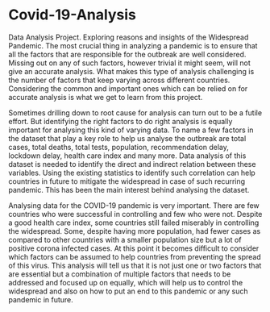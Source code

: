 # Covid-19-Analysis
Data Analysis Project. Exploring reasons and insights of the Widespread Pandemic.
The most crucial thing in analyzing a pandemic is to ensure that all the factors that are responsible for the
outbreak are well considered. Missing out on any of such factors, however trivial it might seem, will not give an
accurate analysis. What makes this type of analysis challenging is the number of factors that keep varying across
different countries. Considering the common and important ones which can be relied on for accurate analysis is
what we get to learn from this project.

Sometimes drilling down to root cause for analysis can turn out to be a futile effort. But identifying the right factors
to do right analysis is equally important for analysing this kind of varying data. To name a few factors in the dataset
that play a key role to help us analyse the outbreak are total cases, total deaths, total tests, population,
recommendation delay, lockdown delay, health care index and many more. Data analysis of this dataset is needed
to identify the direct and indirect relation between these variables. Using the existing statistics to identify such
correlation can help countries in future to mitigate the widespread in case of such recurring pandemic. This has
been the main interest behind analysing the dataset. 

Analysing data for the COVID-19 pandemic is very important. There are few countries who were successful in
controlling and few who were not. Despite a good health care index, some countries still failed miserably in
controlling the widespread. Some, despite having more population, had fewer cases as compared to other
countries with a smaller population size but a lot of positive corona infected cases. At this point it becomes difficult
to consider which factors can be assumed to help countries from preventing the spread of this virus. This analysis
will tell us that it is not just one or two factors that are essential but a combination of multiple factors that needs to
be addressed and focused up on equally, which will help us to control the widespread and also on how to put an
end to this pandemic or any such pandemic in future. 
